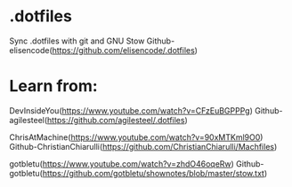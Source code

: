 # .dotfiles
Sync .dotfiles with git and GNU Stow
Github-elisencode(<https://github.com/elisencode/.dotfiles>)

# Learn from:
DevInsideYou(<https://www.youtube.com/watch?v=CFzEuBGPPPg>)
Github-agilesteel(<https://github.com/agilesteel/.dotfiles>)

ChrisAtMachine(<https://www.youtube.com/watch?v=90xMTKml9O0>)
Github-ChristianChiarulli(<https://github.com/ChristianChiarulli/Machfiles>)

gotbletu(<https://www.youtube.com/watch?v=zhdO46oqeRw>)
Github-gotbletu(<https://github.com/gotbletu/shownotes/blob/master/stow.txt>)


